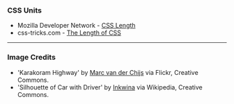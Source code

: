 ### CSS Units

- Mozilla Developer Network - [CSS Length](https://developer.mozilla.org/en-US/docs/Web/CSS/length)
- css-tricks.com - [The Length of CSS](https://css-tricks.com/the-lengths-of-css/)

---

### Image Credits

- 'Karakoram Highway' by [Marc van der Chijs](https://www.flickr.com/photos/chijs/) via Flickr, Creative Commons.
- 'Silhouette of Car with Driver' by [Inkwina](https://commons.wikimedia.org/wiki/User:Inkwina) via Wikipedia, Creative Commons.